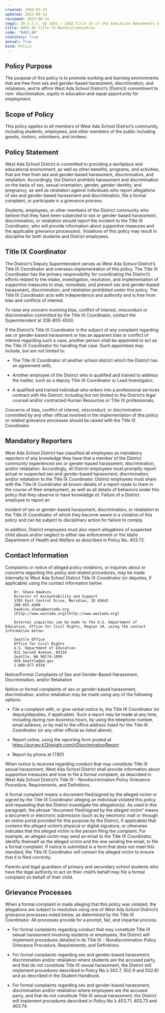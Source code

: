 ```yaml
---
created: 1994-01-24
updated: 2023-08-14
reviewed: 2023-08-14
legal: 20 U.S.C. §§ 1681 – 1682 Title IX of the Education Amendments of 1972,34 CFR Part 106 Nondiscrimination on the Basis of Sex in Education Programs or Activities Receiving Federal,Financial Assistance
title: 0403.80 Title IX-Nondiscrimination
code: "0403.80"
statutory: True
annual: True
kind: Policy
---
```


## Policy Purpose

The purpose of this policy is to promote working and learning environments that are free from sex and gender-based harassment, discrimination, and retaliation, and to affirm West Ada School District’s (District) commitment to non- discrimination, equity in education and equal opportunity for employment.

## Scope of Policy

This policy applies to all members of West Ada School District’s community, including students, employees, and other members of the public including guests, visitors, volunteers, and invitees.

## Policy Statement

West Ada School District is committed to providing a workplace and educational environment, as well as other benefits, programs, and activities, that are free from sex and gender-based harassment, discrimination, and retaliation. Accordingly, the District prohibits harassment and discrimination on the basis of sex, sexual orientation, gender, gender identity, and pregnancy, as well as retaliation against individuals who report allegations of sex and gender-based harassment and discrimination, file a formal complaint, or participate in a grievance process.

Students, employees, or other members of the District community who believe that they have been subjected to sex or gender-based harassment, discrimination, or retaliation should report the incident to the Title IX Coordinator, who will provide information about supportive measures and the applicable grievance process(es). Violations of this policy may result in discipline for both students and District employees.

## Title IX Coordinator

The District's Deputy Superintendent serves as West Ada School District’s Title IX Coordinator and oversees implementation of this policy. The Title IX Coordinator has the primary responsibility for coordinating the District’s efforts related to the intake, investigation, resolution, and implementation of supportive measures to stop, remediate, and prevent sex and gender-based harassment, discrimination, and retaliation prohibited under this policy. The Title IX Coordinator acts with independence and authority and is free from bias and conflicts of interest.

To raise any concern involving bias, conflict of interest, misconduct or discrimination committed by the Title IX Coordinator, contact the Superintendent at 208-855-4500.

If the District’s Title IX Coordinator is the subject of any complaint regarding sex or gender-based harassment or has an apparent bias or conflict of interest regarding such a case, another person shall be appointed to act as the Title IX Coordinator for handling that case. Such appointees may include, but are not limited to:

- The Title IX Coordinator of another school district which the District has an agreement with;

- Another employee of the District who is qualified and trained to address the matter, such as a deputy Title IX Coordinator or Lead Investigator;

- A qualified and trained individual who enters into a professional services contract with the District; including but not limited to the District’s legal counsel and/or contracted Human Resources or Title IX professionals.

Concerns of bias, conflict of interest, misconduct, or discrimination committed by any other official involved in the implementation of this policy or related grievance processes should be raised with the Title IX Coordinator.

## Mandatory Reporters

West Ada School District has classified all employees as mandatory reporters of any knowledge they have that a member of the District community experienced sex or gender-based harassment, discrimination, and/or retaliation. Accordingly, all District employees must promptly report actual or suspected sex and gender-based harassment, discrimination, and/or retaliation to the Title IX Coordinator. District employees must share with the Title IX Coordinator all known details of a report made to them in the course of their employment, as well as all details of behaviors under this policy that they observe or have knowledge of. Failure of a District employee to report an

incident of sex or gender-based harassment, discrimination, or retaliation to the Title IX Coordinator of which they become aware is a violation of this policy and can be subject to disciplinary action for failure to comply.

In addition, District employees must also report allegations of suspected child abuse and/or neglect to either law enforcement or the Idaho Department of Health and Welfare as described in Policy No. 403.72.

## Contact Information

Complaints or notice of alleged policy violations, or inquiries about or concerns regarding this policy and related procedures, may be made internally to West Ada School District Title IX Coordinator (or deputies, if applicable) using the contact information below:

```
    Dr. Shana Hawkins
    Director of Accountability and Support
    1303 East Central Drive, Meridian, ID 83642
    208-855-4500
    hawkins.shana@westada.org
    [http://www.westada.org](http://www.westada.org)

    External inquiries can be made to the U.S. Department of Education, Office for Civil Rights, Region 10, using the contact information below:

    Seattle Office
    Office for Civil Rights
    U.S. Department of Education
    915 Second Avenue, #3310
    Seattle, WA 98174-1099
    OCR.Seattle@ed.gov
    1-800-877-8339
```

Notice/Formal Complaints of Sex and Gender-Based Harassment, Discrimination, and/or Retaliation

Notice or formal complaints of sex or gender-based harassment, discrimination, and/or retaliation may be made using any of the following options:

- File a complaint with, or give verbal notice to, the Title IX Coordinator (or deputy/deputies, if applicable). Such a report may be made at any time, including during non-business hours, by using the telephone number, email address, or by mail to the office address listed for the Title IX Coordinator (or any other official as listed above).

- Report online, using the reporting form posted at https://survey.k12insight.com/r/DiscriminationReport

- Report by phone at (TBD)

When notice is received regarding conduct that may constitute Title IX sexual harassment, West Ada School District shall provide information about supportive measures and how to file a formal complaint, as described in West Ada School District’s Title IX – Nondiscrimination Policy Grievance Procedure, Requirements, and Definitions.

A formal complaint means a document filed/signed by the alleged victim or signed by the Title IX Coordinator alleging an individual violated this policy and requesting that the District investigate the allegation(s). As used in this paragraph, the phrase “document filed/signed by the alleged victim” means a document or electronic submission (such as by electronic mail or through an online portal provided for this purpose by the District, if applicable) that contains the alleged victim’s physical or digital signature, or otherwise indicates that the alleged victim is the person filing the complaint. For example, an alleged victim may send an email to the Title IX Coordinator, identify themself as the alleged victim and the one sending the email, to file a formal complaint. If notice is submitted in a form that does not meet this standard, the Title IX Coordinator will contact the alleged victim to ensure that it is filed correctly.

Parents and legal guardians of primary and secondary school students who have the legal authority to act on their child’s behalf may file a formal complaint on behalf of their child.

## Grievance Processes

When a formal complaint is made alleging that this policy was violated, the allegations are subject to resolution using one of West Ada School District’s grievance processes noted below, as determined by the Title IX Coordinator. All processes provide for a prompt, fair, and impartial process.

- For formal complaints regarding conduct that may constitute Title IX sexual harassment involving students or employees, the District will implement procedures detailed in its Title IX – Nondiscrimination Policy Grievance Procedure, Requirements, and Definitions.

- For formal complaints regarding sex and gender-based harassment, discrimination and/or retaliation where students are the accused party, and that do not constitute Title IX sexual harassment, the District will implement procedures described in Policy No.’s 502.7, 502.9 and 502.81 and as described in the Student Handbook.

- For formal complaints regarding sex and gender-based harassment, discrimination and/or retaliation where employees are the accused party, and that do not constitute Title IX sexual harassment, the District will implement procedures described in Policy No.’s 403.71, 403.73 and 403.74.


